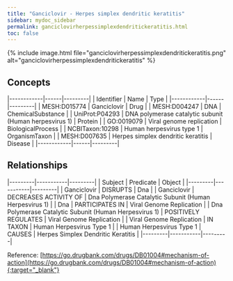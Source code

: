 ```yaml
---
title: "Ganciclovir - Herpes simplex dendritic keratitis"
sidebar: mydoc_sidebar
permalink: ganciclovirherpessimplexdendritickeratitis.html
toc: false 
---
```


{% include image.html file="ganciclovirherpessimplexdendritickeratitis.png" alt="ganciclovirherpessimplexdendritickeratitis" %}

## Concepts

|------------|------|---------|
| Identifier | Name | Type    |
|------------|------|---------|
| MESH:D015774 | Ganciclovir | Drug |
| MESH:D004247 | DNA | ChemicalSubstance |
| UniProt:P04293 | DNA polymerase catalytic subunit (Human herpesvirus 1) | Protein |
| GO:0019079 | Viral genome replication | BiologicalProcess |
| NCBITaxon:10298 | Human herpesvirus type 1 | OrganismTaxon |
| MESH:D007635 | Herpes simplex dendritic keratitis | Disease |
|------------|------|---------|

## Relationships

|---------|-----------|---------|
| Subject | Predicate | Object  |
|---------|-----------|---------|
| Ganciclovir | DISRUPTS | Dna |
| Ganciclovir | DECREASES ACTIVITY OF | Dna Polymerase Catalytic Subunit (Human Herpesvirus 1) |
| Dna | PARTICIPATES IN | Viral Genome Replication |
| Dna Polymerase Catalytic Subunit (Human Herpesvirus 1) | POSITIVELY REGULATES | Viral Genome Replication |
| Viral Genome Replication | IN TAXON | Human Herpesvirus Type 1 |
| Human Herpesvirus Type 1 | CAUSES | Herpes Simplex Dendritic Keratitis |
|---------|-----------|---------|

Reference: [https://go.drugbank.com/drugs/DB01004#mechanism-of-action](https://go.drugbank.com/drugs/DB01004#mechanism-of-action){:target="_blank"}
